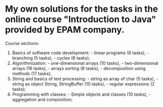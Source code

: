 # My own solutions for the tasks in the online course "Introduction to Java" provided by EPAM company.

Course sections:
  1. Basics of software code development:
    - linear programs (6 tasks),
    - branching (5 tasks),
    - cycles (8 tasks);
  2. Algorithmization:
    - one-dimensional arrays (10 tasks),
    - two-dimensional arrays (16 tasks),
    - arrays sorting (8 tasks),
    - decomposition using methods (17 tasks);
  3. String and basics of text processing:
    - string as array of char (5 tasks),
    - string as object String, StringBuffer (10 tasks),
    - regular expressions (2 tasks);
  4. Programming with classes:
    - Simple objects and classes (10 tasks),
    - aggregation and composition;
